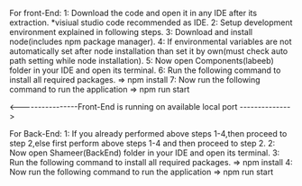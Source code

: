 For front-End:
  1: Download the code and open it in any IDE after its extraction. *visiual studio code recommended as IDE.
  2: Setup development environment explained in following steps.
  3: Download and install node(includes npm package manager).
  4: If environmental variables are not automatically set after node installation than set it by own(must check auto path setting while node installation).
  5: Now open Components(labeeb) folder in your IDE and open its terminal.
  6: Run the following command to install all required packages.
  => npm install
  7: Now run the following command to run the application
  => npm run start

<----------------Front-End is running on available local port -------------->

For Back-End:
  1: If you already performed above steps 1-4,then proceed to step 2,else first perform above steps 1-4 and then proceed to step 2.
  2: Now open Shameer(BackEnd) folder in your IDE and open its terminal.
  3: Run the following command to install all required packages.
  => npm install
  4: Now run the following command to run the application
  => npm run start


